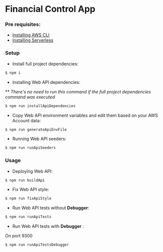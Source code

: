 # Financial Control App

### Pre requisites:

- [Installing AWS CLI](https://docs.aws.amazon.com/cli/latest/userguide/cli-chap-install.html)
- [Installing Serverless](https://serverless.com/framework/docs/getting-started/)

### Setup

- Install full project dependencies:

```bash
$ npm i
```

- Installing Web API dependencies:

** <i>There's no need to run this command if the full project dependencies command was executed</i>

```bash
$ npm run installApiDependencies
```

- Copy Web API environment variables and edit them based on your AWS Account data:

```bash
$ npm run generateApiEnvFile
```

- Running Web API seeders:

```bash
$ npm run runApiSeeders
```

### Usage

- Deploying Web API:

```bash
$ npm run buildApi
```

- Fix Web API style:

```bash
$ npm run fixApiStyle
```

- Run Web API tests without **Debugger**:

```bash
$ npm run runApiTests
```

- Run Web API tests with **Debugger** :

On port 9300

```bash
$ npm run runApiTestsDebugger
```
